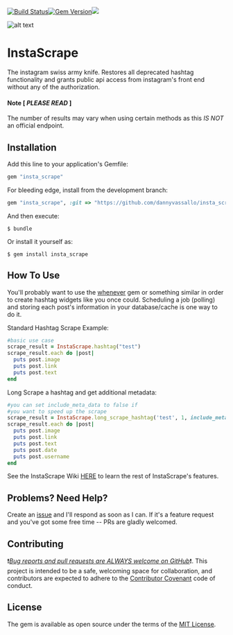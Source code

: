 [![Build Status](https://travis-ci.org/dannyvassallo/insta_scrape.svg?branch=master)](https://travis-ci.org/dannyvassallo/insta_scrape)[![Gem Version](https://badge.fury.io/rb/insta_scrape.svg)](https://badge.fury.io/rb/insta_scrape)![](http://ruby-gem-downloads-badge.herokuapp.com/insta_scrape?type=total&color=brightgreen)

![alt text](https://s3-us-west-2.amazonaws.com/instascrape/instascrapelogo.png "logo")
# InstaScrape

The instagram swiss army knife. Restores all deprecated hashtag functionality and grants public api access from instagram's front end without any of the authorization.

#### Note [ *PLEASE READ* ]

The number of results may vary when using certain methods as this *IS NOT* an official endpoint.

## Installation

Add this line to your application's Gemfile:

```ruby
gem "insta_scrape"
```

For bleeding edge, install from the development branch:

```ruby
gem "insta_scrape", :git => "https://github.com/dannyvassallo/insta_scrape.git", :branch => "develop"
```

And then execute:

    $ bundle

Or install it yourself as:

    $ gem install insta_scrape

## How To Use

You'll probably want to use the [whenever](https://github.com/javan/whenever) gem or something similar in order to create hashtag widgets like you once could. Scheduling a job (polling) and storing each post's information in your database/cache is one way to do it.


Standard Hashtag Scrape Example:
```ruby
#basic use case
scrape_result = InstaScrape.hashtag("test")
scrape_result.each do |post|
  puts post.image
  puts post.link
  puts post.text
end
```

Long Scrape a hashtag and get additional metadata:
```ruby
#you can set include_meta_data to false if
#you want to speed up the scrape
scrape_result = InstaScrape.long_scrape_hashtag('test', 1, include_meta_data: true)
scrape_result.each do |post|
  puts post.image
  puts post.link
  puts post.text
  puts post.date
  puts post.username
end
```

See the InstaScrape Wiki [HERE](https://github.com/dannyvassallo/insta_scrape/wiki/) to learn the rest of InstaScrape's features.

## Problems? Need Help?

Create an [issue](https://github.com/dannyvassallo/insta_scrape/issues) and I'll respond as soon as I can. If it's a feature request and you've got some free time -- PRs are gladly welcomed.

## Contributing

❗️[*Bug reports and pull requests are ALWAYS welcome on GitHub*](https://github.com/dannyvassallo/insta_scrape)❗️. This project is intended to be a safe, welcoming space for collaboration, and contributors are expected to adhere to the [Contributor Covenant](http://contributor-covenant.org) code of conduct.


## License

The gem is available as open source under the terms of the [MIT License](http://opensource.org/licenses/MIT).
